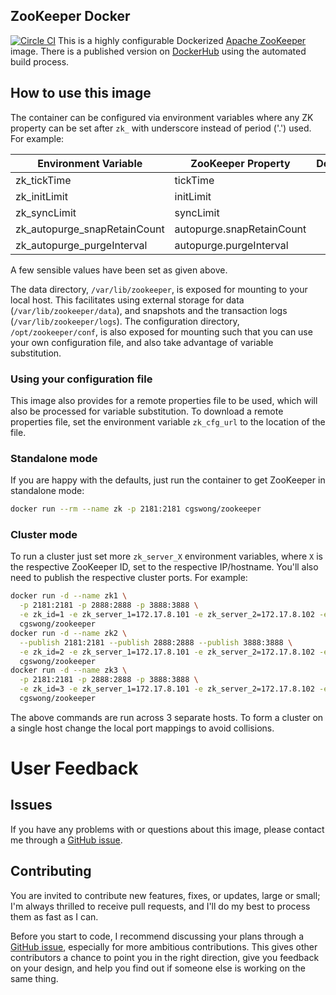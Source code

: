 ## ZooKeeper Docker
[![Circle CI](https://circleci.com/gh/cgswong/docker-zookeeper.svg?style=svg)](https://circleci.com/gh/cgswong/docker-zookeeper)
This is a highly configurable Dockerized [Apache ZooKeeper](http://zookeeper.apache.org/) image. There is a published version on [DockerHub](https://registry.hub.docker.com/u/cgswong/zookeeper/) using the automated build process.

## How to use this image
The container can be configured via environment variables where any ZK property can be set after `zk_` with underscore instead of period ('.') used. For example:

| Environment Variable           | ZooKeeper Property        | Default |
| ------------------------------ | ------------------------- | -------:|
| zk_tickTime                    | tickTime                  | 5000    |
| zk_initLimit                   | initLimit                 | 5       |
| zk_syncLimit                   | syncLimit                 | 2       |
| zk_autopurge_snapRetainCount   | autopurge.snapRetainCount | 3       |
| zk_autopurge_purgeInterval     | autopurge.purgeInterval   | 12      |

A few sensible values have been set as given above.

The data directory, `/var/lib/zookeeper`, is exposed for mounting to your local host. This facilitates using external storage for data (`/var/lib/zookeeper/data`), and snapshots and the transaction logs (`/var/lib/zookeeper/logs`). The configuration directory, `/opt/zookeeper/conf`, is also exposed for mounting such that you can use your own configuration file, and also take advantage of variable substitution.

### Using your configuration file
This image also provides for a remote properties file to be used, which will also be processed for variable substitution. To download a remote properties file, set the environment variable `zk_cfg_url` to the location of the file.

### Standalone mode
If you are happy with the defaults, just run the container to get ZooKeeper in standalone mode:

```sh
docker run --rm --name zk -p 2181:2181 cgswong/zookeeper
```

### Cluster mode
To run a cluster just set more `zk_server_X` environment variables, where `X` is the respective ZooKeeper ID, set to the respective IP/hostname. You'll also need to publish the respective cluster ports. For example:

```sh
docker run -d --name zk1 \
  -p 2181:2181 -p 2888:2888 -p 3888:3888 \
  -e zk_id=1 -e zk_server_1=172.17.8.101 -e zk_server_2=172.17.8.102 -e zk_server_3=172.17.8.103 \
  cgswong/zookeeper
docker run -d --name zk2 \
  --publish 2181:2181 --publish 2888:2888 --publish 3888:3888 \
  -e zk_id=2 -e zk_server_1=172.17.8.101 -e zk_server_2=172.17.8.102 -e zk_server_3=172.17.8.103 \
  cgswong/zookeeper
docker run -d --name zk3 \
  -p 2181:2181 -p 2888:2888 -p 3888:3888 \
  -e zk_id=3 -e zk_server_1=172.17.8.101 -e zk_server_2=172.17.8.102 -e zk_server_3=172.17.8.103 \
  cgswong/zookeeper
```

The above commands are run across 3 separate hosts. To form a cluster on a single host change the local port mappings to avoid collisions.

# User Feedback

## Issues
If you have any problems with or questions about this image, please contact me through a [GitHub issue](https://github.com/cgswong/docker-zooker/issues).

## Contributing
You are invited to contribute new features, fixes, or updates, large or small; I'm always thrilled to receive pull requests, and I'll do my best to process them as fast as I can.

Before you start to code, I recommend discussing your plans through a [GitHub issue](https://github.com/cgswong/docker-zookeeper/issues), especially for more ambitious contributions. This gives other contributors a chance to point you in the right direction, give you feedback on your design, and help you find out if someone else is working on the same thing.
